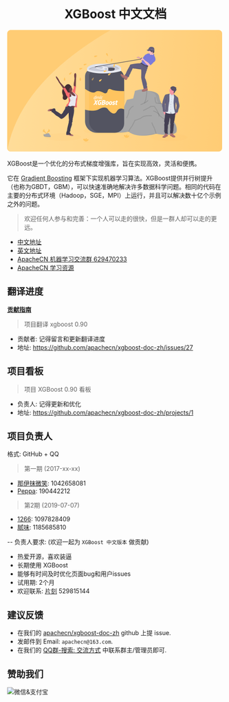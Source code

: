 # <center>XGBoost 中文文档</center>

![](docs/img/logo.png)

XGBoost是一个优化的分布式梯度增强库，旨在实现高效，灵活和便携。

它在 [Gradient Boosting](https://en.wikipedia.org/wiki/Gradient_boosting) 框架下实现机器学习算法。XGBoost提供并行树提升（也称为GBDT，GBM），可以快速准确地解决许多数据科学问题。相同的代码在主要的分布式环境（Hadoop，SGE，MPI）上运行，并且可以解决数十亿个示例之外的问题。

> 欢迎任何人参与和完善：一个人可以走的很快，但是一群人却可以走的更远。

* [中文地址](https://xgboost.apachecn.org/)
* [英文地址](https://xgboost.ai/)
* [ApacheCN 机器学习交流群 629470233](http://shang.qq.com/wpa/qunwpa?idkey=30e5f1123a79867570f665aa3a483ca404b1c3f77737bc01ec520ed5f078ddef)
* [ApacheCN 学习资源](https://www.ibooker.org.cn/docs)

## 翻译进度

[**贡献指南**](CONTRIBUTING.md)

> 项目翻译 xgboost 0.90

* 贡献者: 记得留言和更新翻译进度
* 地址: https://github.com/apachecn/xgboost-doc-zh/issues/27

## 项目看板

> 项目 XGBoost 0.90 看板

* 负责人: 记得更新和优化
* 地址: https://github.com/apachecn/xgboost-doc-zh/projects/1


## 项目负责人

格式: GitHub + QQ

> 第一期 (2017-xx-xx)

* [那伊抹微笑](https://github.com/wangyangting): 1042658081
* [Peppa](https://github.com/chenyyx): 190442212

> 第2期 (2019-07-07)

* [1266](https://github.com/wangweitong): 1097828409
* [腻味](https://github.com/XuQiao318): 1185685810

-- 负责人要求: (欢迎一起为 `XGBoost 中文版本` 做贡献)

* 热爱开源，喜欢装逼
* 长期使用 XGBoost
* 能够有时间及时优化页面bug和用户issues
* 试用期: 2个月
* 欢迎联系: [片刻](https://github.com/jiangzhonglian) 529815144


## 建议反馈

* 在我们的 [apachecn/xgboost-doc-zh](https://github.com/apachecn/xgboost-doc-zh) github 上提 issue.
* 发邮件到 Email: `apachecn@163.com`.
* 在我们的 [QQ群-搜索: 交流方式](https://github.com/apachecn/home) 中联系群主/管理员即可.

## 赞助我们

<img src="http://data.apachecn.org/img/about/donate.jpg" alt="微信&支付宝" />


